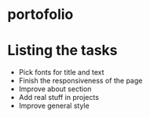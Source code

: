 # portofolio

# Listing the tasks
-   Pick fonts for title and text
-   Finish the responsiveness of the page
-   Improve about section
-   Add real stuff in projects
-   Improve general style